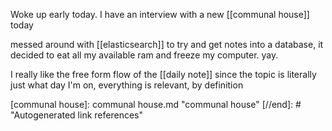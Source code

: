 Woke up early today. I have an interview with a new [[communal house]] today

messed around with [[elasticsearch]] to try and get notes into a database, it decided to eat all my available ram and freeze my computer. yay.

I really like the free form flow of the [[daily note]] since the topic is literally just what day I'm on, everything is relevant, by definition




[//begin]: # "Autogenerated link references for markdown compatibility"
[communal house]: communal house.md "communal house"
[//end]: # "Autogenerated link references"